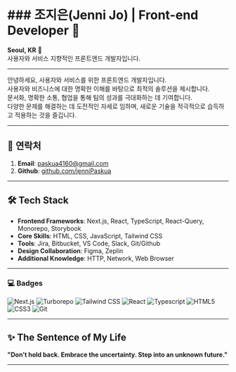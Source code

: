 # ### 조지은(Jenni Jo) | Front-end Developer 🌟
**Seoul, KR** 👋  
사용자와 서비스 지향적인 프론트엔드 개발자입니다.

---

안녕하세요, 사용자와 서비스를 위한 프론트엔드 개발자입니다.  
사용자와 비즈니스에 대한 명확한 이해를 바탕으로 최적의 솔루션을 제시합니다.  
문서화, 명확한 소통, 협업을 통해 팀의 성과를 극대화하는 데 기여합니다.  
다양한 문제를 해결하는 데 도전적인 자세로 임하며, 새로운 기술을 적극적으로 습득하고 적용하는 것을 즐깁니다.

---

## 📩 연락처
1. **Email**: paskua4160@gmail.com  
2. **Github**: [github.com/jenniPaskua](https://github.com/jenniPaskua)

---

## 🛠 Tech Stack
- **Frontend Frameworks**: Next.js, React, TypeScript, React-Query, Monorepo, Storybook  
- **Core Skills**: HTML, CSS, JavaScript, Tailwind CSS  
- **Tools**: Jira, Bitbucket, VS Code, Slack, Git/Github  
- **Design Collaboration**: Figma, Zeplin  
- **Additional Knowledge**: HTTP, Network, Web Browser

---

### 💻 Badges
![Next.js](https://img.shields.io/badge/next.js-000000?style=for-the-badge&logo=nextdotjs&logoColor=white)
![Turborepo](https://img.shields.io/badge/turborepo-EF4444?style=for-the-badge&logo=turborepo&logoColor=white)
![Tailwind CSS](https://img.shields.io/badge/tailwindcss-38B2AC?style=for-the-badge&logo=tailwindcss&logoColor=white)
![React](https://img.shields.io/badge/-React-222222?style=for-the-badge&logo=react)
![Typescript](https://img.shields.io/badge/-TypeScript-007ACC?style=for-the-badge&amp;logo=typescript&amp;logoColor=white)
![HTML5](https://img.shields.io/badge/-HTML5-F05032?style=for-the-badge&amp;logo=html5&amp;logoColor=ffffff)
![CSS3](https://img.shields.io/badge/-CSS3-007ACC?style=for-the-badge&amp;logo=css3)
![Git](https://img.shields.io/badge/-Git-F05032?style=for-the-badge&logo=git&logoColor=ffffff)

---

## ✨ The Sentence of My Life
**"Don’t hold back. Embrace the uncertainty. Step into an unknown future."**

---
